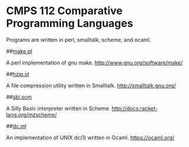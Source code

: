 CMPS 112 Comparative Programming Languages
=======

Programs are written in perl, smalltalk, scheme, and ocaml.

##[make.pl](/asg1)

A perl implementation of gnu make. http://www.gnu.org/software/make/

##[hzip.st](/asg2)

A file compression utility written in Smalltalk. http://smalltalk.gnu.org/

##[sbi.scm](/asg3)

A Silly Basic interpreter written in Scheme. http://docs.racket-lang.org/mzscheme/

##[dc.ml](/asg4)

An implementation of UNIX dc(1) written in Ocaml. https://ocaml.org/


